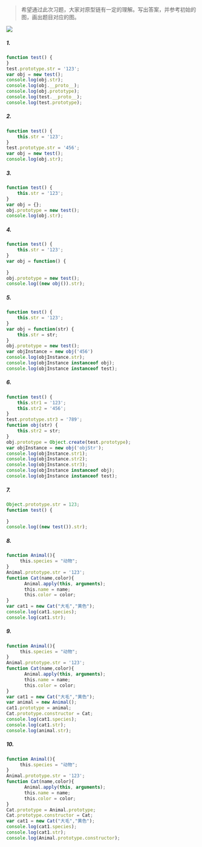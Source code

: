 > 希望通过此次习题，大家对原型链有一定的理解。写出答案，并参考初始的图，画出题目对应的图。



![](https://n1image.hjfile.cn/res7/2018/07/02/108864dcdae52ee2007e95333f1fdd94.jpeg)

##### 1.

```javascript
function test() {
}
test.prototype.str = '123';
var obj = new test();
console.log(obj.str);
console.log(obj.__proto__);
console.log(obj.prototype);
console.log(test.__proto__);
console.log(test.prototype);  
```



##### 2.

```javascript
function test() {
    this.str = '123';
}
test.prototype.str = '456';
var obj = new test();
console.log(obj.str);
```



##### 3.

```javascript
function test() {
	this.str = '123';
}
var obj = {};
obj.prototype = new test(); 
console.log(obj.str);
```



##### 4.

```javascript
function test() {
	this.str = '123';
}
var obj = function() {
    
}
obj.prototype = new test(); 
console.log((new obj()).str);
```



##### 5.

```javascript
function test() {
	this.str = '123';
}
var obj = function(str) {
    this.str = str;
}
obj.prototype = new test(); 
var objInstance = new obj('456')
console.log(objInstance.str);
console.log(objInstance instanceof obj);
console.log(objInstance instanceof test);
```



##### 6.

```javascript
function test() {
	this.str1 = '123';
  	this.str2 = '456';
}
test.prototype.str3 = '789';
function obj(str) {
    this.str2 = str;
}
obj.prototype = Object.create(test.prototype); 
var objInstance = new obj('objStr');
console.log(objInstance.str1);
console.log(objInstance.str2);
console.log(objInstance.str3);
console.log(objInstance instanceof obj);
console.log(objInstance instanceof test);
```



##### 7.

```javascript
Object.prototype.str = 123;
function test() {
    
}
console.log((new test()).str);
```



##### 8.

```javascript
function Animal(){
　　　this.species = "动物";
}
Animal.prototype.str = '123';
function Cat(name,color){
　　　　Animal.apply(this, arguments);
　　　　this.name = name;
　　　　this.color = color;
}
var cat1 = new Cat("大毛","黄色");
console.log(cat1.species);
console.log(cat1.str); 
```



##### 9.

```javascript
function Animal(){
　　　this.species = "动物";
}
Animal.prototype.str = '123';
function Cat(name,color){
　　　　Animal.apply(this, arguments);
　　　　this.name = name;
　　　　this.color = color;
}
var cat1 = new Cat("大毛","黄色");
var animal = new Animal();
cat1.prototype = animal;
Cat.prototype.constructor = Cat;
console.log(cat1.species);
console.log(cat1.str); 
console.log(animal.str); 
```



##### 10.

```javascript
function Animal(){
　　　this.species = "动物";
}
Animal.prototype.str = '123';
function Cat(name,color){
　　　　Animal.apply(this, arguments);
　　　　this.name = name;
　　　　this.color = color;
}
Cat.prototype = Animal.prototype;
Cat.prototype.constructor = Cat;
var cat1 = new Cat("大毛","黄色");
console.log(cat1.species);
console.log(cat1.str); 
console.log(Animal.prototype.constructor);
```



